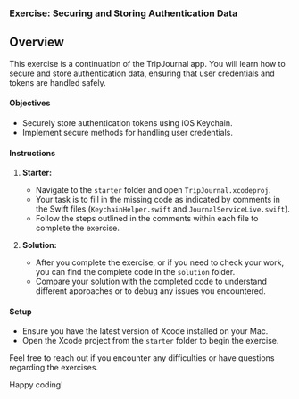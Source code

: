 ### Exercise: Securing and Storing Authentication Data

## Overview

This exercise is a continuation of the TripJournal app. You will learn how to secure and store authentication data, ensuring that user credentials and tokens are handled safely.

#### Objectives
- Securely store authentication tokens using iOS Keychain.
- Implement secure methods for handling user credentials.

#### Instructions

1. **Starter:**
   - Navigate to the `starter` folder and open `TripJournal.xcodeproj`.
   - Your task is to fill in the missing code as indicated by comments in the Swift files (`KeychainHelper.swift` and `JournalServiceLive.swift`).
   - Follow the steps outlined in the comments within each file to complete the exercise.

2. **Solution:**
   - After you complete the exercise, or if you need to check your work, you can find the complete code in the `solution` folder.
   - Compare your solution with the completed code to understand different approaches or to debug any issues you encountered.

#### Setup
- Ensure you have the latest version of Xcode installed on your Mac.
- Open the Xcode project from the `starter` folder to begin the exercise.

Feel free to reach out if you encounter any difficulties or have questions regarding the exercises.

Happy coding!

